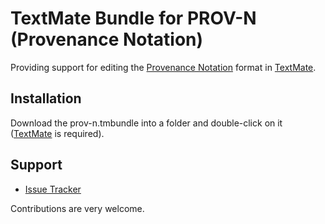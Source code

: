 TextMate Bundle for PROV-N (Provenance Notation)
================================================

Providing support for editing the [Provenance Notation](http://www.w3.org/TR/prov-n/) format in [TextMate](http://macromates.com/).

Installation
-----------
Download the prov-n.tmbundle into a folder and double-click on it ([TextMate](http://macromates.com/) is required).

Support
-------
* [Issue Tracker](https://github.com/trungdong/provn-textmate/issues)

Contributions are very welcome.